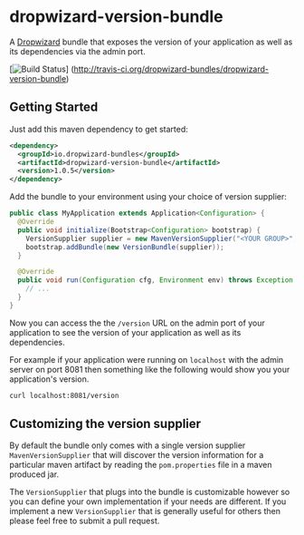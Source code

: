 # dropwizard-version-bundle

A [Dropwizard][dropwizard] bundle that exposes the version of your application as well as its
dependencies via the admin port.

[![Build Status](https://secure.travis-ci.org/dropwizard-bundles/dropwizard-version-bundle.png?branch=master)]
(http://travis-ci.org/dropwizard-bundles/dropwizard-version-bundle)


## Getting Started

Just add this maven dependency to get started:

```xml
<dependency>
  <groupId>io.dropwizard-bundles</groupId>
  <artifactId>dropwizard-version-bundle</artifactId>
  <version>1.0.5</version>
</dependency>
```

Add the bundle to your environment using your choice of version supplier:

```java
public class MyApplication extends Application<Configuration> {
  @Override
  public void initialize(Bootstrap<Configuration> bootstrap) {
    VersionSupplier supplier = new MavenVersionSupplier("<YOUR GROUP>", "<YOUR ARTIFACT ID>");
    bootstrap.addBundle(new VersionBundle(supplier));
  }

  @Override
  public void run(Configuration cfg, Environment env) throws Exception {
    // ...
  }
}
```

Now you can access the the `/version` URL on the admin port of your application to see the version
of your application as well as its dependencies.

For example if your application were running on `localhost` with the admin server on port 8081 then
something like the following would show you your application's version.

```bash
curl localhost:8081/version
```


## Customizing the version supplier

By default the bundle only comes with a single version supplier `MavenVersionSupplier` that will
discover the version information for a particular maven artifact by reading the `pom.properties`
file in a maven produced jar.

The `VersionSupplier` that plugs into the bundle is customizable however so you can define your own
implementation if your needs are different.  If you implement a new `VersionSupplier` that is
generally useful for others then please feel free to submit a pull request.


[dropwizard]: http://dropwizard.io
